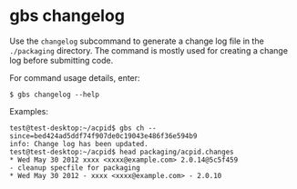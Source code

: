 # gbs changelog

Use the `changelog` subcommand to generate a change log file in the `./packaging` directory. The command is mostly used for creating a change log before submitting code.

For command usage details, enter:

```
$ gbs changelog --help
```

Examples:

```
test@test-desktop:~/acpid$ gbs ch --since=bed424ad5ddf74f907de0c19043e486f36e594b9
info: Change log has been updated.
test@test-desktop:~/acpid$ head packaging/acpid.changes
* Wed May 30 2012 xxxx <xxxx@example.com> 2.0.14@5c5f459
- cleanup specfile for packaging
* Wed May 30 2012 - xxxx <xxxx@example.com> - 2.0.10
```
